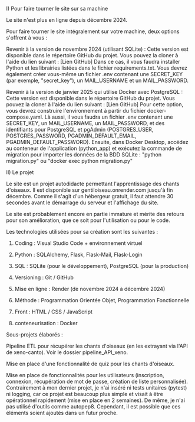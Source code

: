 I) Pour faire tourner le site sur sa machine

Le site n'est plus en ligne depuis décembre 2024.

Pour faire tourner le site intégralement sur votre machine, deux options s'offrent à vous :

Revenir à la version de novembre 2024 (utilisant SQLite) :
Cette version est disponible dans le répertoire GitHub du projet. Vous pouvez la cloner à l'aide du lien suivant : [Lien GitHub]
Dans ce cas, il vous faudra installer Python et les librairies listées dans le fichier requirements.txt. Vous devrez également créer vous-même un fichier .env contenant une SECRET_KEY (par exemple, "secret_key"), un MAIL_USERNAME et un MAIL_PASSWORD.

Revenir à la version de janvier 2025 qui utilise Docker avec PostgreSQL :
Cette version est disponible dans le répertoire GitHub du projet. Vous pouvez la cloner à l'aide du lien suivant : [Lien GitHub]
Pour cette option, vous devrez construire l'environnement à partir du fichier docker-compose.yaml. Là aussi, il vous faudra un fichier .env contenant une SECRET_KEY, un MAIL_USERNAME, un MAIL_PASSWORD, et des identifiants pour PostgreSQL et pgAdmin (POSTGRES_USER, POSTGRES_PASSWORD, PGADMIN_DEFAULT_EMAIL, PGADMIN_DEFAULT_PASSWORD). Ensuite, dans Docker Desktop, accédez au conteneur de l'application (python_app) et exécutez la commande de migration pour importer les données de la BDD SQLite :
"python migration.py" ou "docker exec python migration.py"




II) Le projet

Le site est un projet autodidacte permettant l'apprentissage des chants d'oiseaux. Il est disponible sur gentiloiseau.onrender.com jusqu'à fin décembre. Comme il s'agit d'un hébergeur gratuit, il faut attendre 30 secondes avant le démarrage du serveur et l'affichage du site.

Le site est probablement encore en partie immature et mérite des retours pour son amélioration, que ce soit pour l'utilisation ou pour le code.



Les technologies utilisées pour sa création sont les suivantes :

1) Coding : Visual Studio Code + environnement virtuel  

2) Python : SQLAlchemy, Flask, Flask-Mail, Flask-Login 

3) SQL : SQLite (pour le développement), PostgreSQL (pour la production)  

4) Versioning : Git / GitHub  

5) Mise en ligne : Render  (de novembre 2024 à décembre 2024)

6) Méthode : Programmation Orientée Objet, Programmation Fonctionnelle
  
7) Front : HTML / CSS / JavaScript  

8) conteneurisation : Docker



Sous-projets élaborés :

Pipeline ETL pour récupérer les chants d'oiseaux (en les extrayant via l'API de xeno-canto). Voir le dossier pipeline_API_xeno.  

Mise en place d'une fonctionnalité de quiz pour les chants d'oiseaux.

Mise en place de fonctionnalités pour les utilisateurs (inscription, connexion, récupération de mot de passe, création de liste personnalisée).
Contrairement à mon dernier projet, je n'ai inséré ni tests unitaires (pytest) ni logging, car ce projet est beaucoup plus simple et visait à être opérationnel rapidement (mise en place en 2 semaines). De même, je n'ai pas utilisé d'outils comme autopep8. Cependant, il est possible que ces éléments soient ajoutés dans un futur proche.

